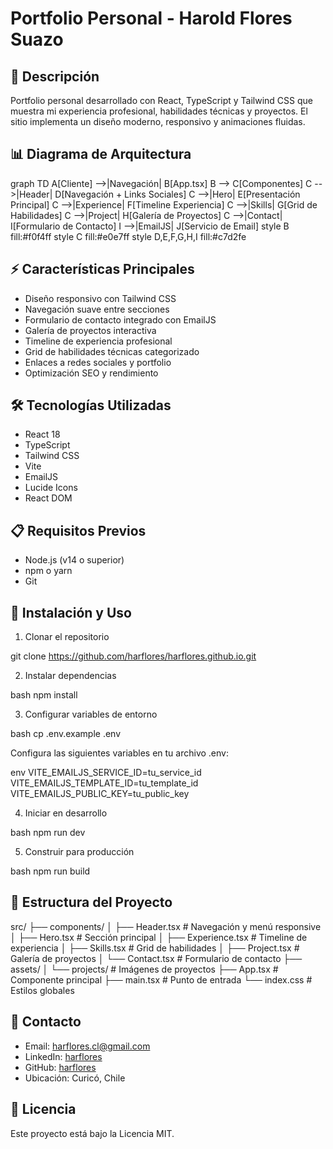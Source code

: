 # Portfolio Personal - Harold Flores Suazo

## 🚀 Descripción
Portfolio personal desarrollado con React, TypeScript y Tailwind CSS que muestra mi experiencia profesional, habilidades técnicas y proyectos. El sitio implementa un diseño moderno, responsivo y animaciones fluidas.

## 📊 Diagrama de Arquitectura

graph TD
A[Cliente] -->|Navegación| B[App.tsx]
B --> C[Componentes]
C -->|Header| D[Navegación + Links Sociales]
C -->|Hero| E[Presentación Principal]
C -->|Experience| F[Timeline Experiencia]
C -->|Skills| G[Grid de Habilidades]
C -->|Project| H[Galería de Proyectos]
C -->|Contact| I[Formulario de Contacto]
I -->|EmailJS| J[Servicio de Email]
style B fill:#f0f4ff
style C fill:#e0e7ff
style D,E,F,G,H,I fill:#c7d2fe

## ⚡ Características Principales
- Diseño responsivo con Tailwind CSS
- Navegación suave entre secciones
- Formulario de contacto integrado con EmailJS
- Galería de proyectos interactiva
- Timeline de experiencia profesional
- Grid de habilidades técnicas categorizado
- Enlaces a redes sociales y portfolio
- Optimización SEO y rendimiento

## 🛠️ Tecnologías Utilizadas
- React 18
- TypeScript
- Tailwind CSS
- Vite
- EmailJS
- Lucide Icons
- React DOM

## 📋 Requisitos Previos
- Node.js (v14 o superior)
- npm o yarn
- Git

## 🚀 Instalación y Uso

1. Clonar el repositorio

git clone https://github.com/harflores/harflores.github.io.git

2. Instalar dependencias

bash
npm install

3. Configurar variables de entorno

bash
cp .env.example .env


Configura las siguientes variables en tu archivo .env:

env
VITE_EMAILJS_SERVICE_ID=tu_service_id
VITE_EMAILJS_TEMPLATE_ID=tu_template_id
VITE_EMAILJS_PUBLIC_KEY=tu_public_key

4. Iniciar en desarrollo

bash
npm run dev

5. Construir para producción

bash
npm run build

## 📁 Estructura del Proyecto

src/
├── components/
│ ├── Header.tsx # Navegación y menú responsive
│ ├── Hero.tsx # Sección principal
│ ├── Experience.tsx # Timeline de experiencia
│ ├── Skills.tsx # Grid de habilidades
│ ├── Project.tsx # Galería de proyectos
│ └── Contact.tsx # Formulario de contacto
├── assets/
│ └── projects/ # Imágenes de proyectos
├── App.tsx # Componente principal
├── main.tsx # Punto de entrada
└── index.css # Estilos globales


## 📧 Contacto
- Email: harflores.cl@gmail.com
- LinkedIn: [harflores](https://www.linkedin.com/in/harflores/)
- GitHub: [harflores](https://github.com/harflores/)
- Ubicación: Curicó, Chile

## 📄 Licencia
Este proyecto está bajo la Licencia MIT.

